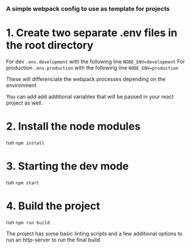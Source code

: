 ### A simple webpack config to use as template for projects

# 1. Create two separate .env files in the root directory
For dev `.env.development` with the following line `NODE_ENV=development`
For production `.env.production` with the following line `NODE_ENV=production`

These will differenciate the webpack processes depending on the environment 

You can add add additional variables that will be passed in your react project as well. 

# 2. Install the node modules 
run `npm install` 

# 3. Starting the dev mode
run `npm start`

# 4. Build the project 
run `npm run build` 

The project has some basic linting scripts and a few additional options to run an http-server to run the final build



